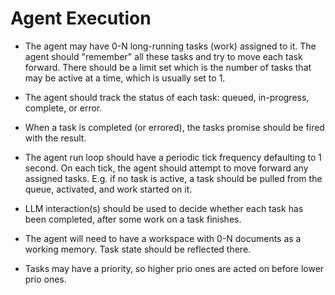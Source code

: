 
# Agent Execution

- The agent may have 0-N long-running tasks (work) assigned to it. The agent should "remember" all these tasks and try to move each task forward. There should be a limit set which is the number of tasks that may be active at a time, which is usually set to 1.

- The agent should track the status of each task: queued, in-progress, complete, or error.

- When a task is completed (or errored), the tasks promise should be fired with the result.

- The agent run loop should have a periodic tick frequency defaulting to 1 second. On each tick, the agent should attempt to move forward any assigned tasks. E.g. if no task is active, a task should be pulled from the queue, activated, and work started on it.

- LLM interaction(s) should be used to decide whether each task has been completed, after some work on a task finishes.

- The agent will need to have a workspace with 0-N documents as a working memory. Task state should be reflected there.

- Tasks may have a priority, so higher prio ones are acted on before lower prio ones.
